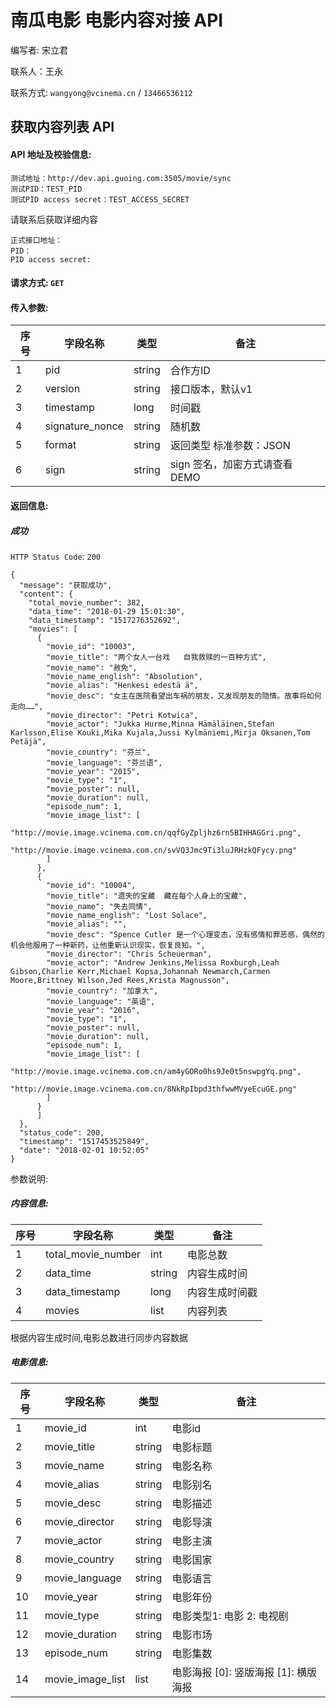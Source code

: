# 南瓜电影 电影内容对接 API

编写者: 宋立君 

联系人：王永

联系方式: `wangyong@vcinema.cn` / `13466536112`


## 获取内容列表 API

#### API 地址及校验信息: 

```
测试地址：http://dev.api.guoing.com:3505/movie/sync
测试PID：TEST_PID
测试PID access secret：TEST_ACCESS_SECRET
```

请联系后获取详细内容

```
正式接口地址：
PID：
PID access secret:
```

#### 请求方式: `GET`

#### 传入参数:

序号  | 字段名称 |   类型   | 备注
---- | ------- | ------ | -----
  1  |  pid    | string  | 合作方ID
  2  | version | string | 接口版本，默认v1
  3  | timestamp | long   | 时间戳
  4  | signature_nonce  | string | 随机数
  5  | format    | string |  返回类型 标准参数：JSON
  6  | sign | string | sign 签名，加密方式请查看DEMO


#### 返回信息:

##### 成功

`HTTP Status Code`: `200`

```
{
  "message": "获取成功",
  "content": {
    "total_movie_number": 382,
    "data_time": "2018-01-29 15:01:30",
    "data_timestamp": "1517276352692",
    "movies": [
      {
        "movie_id": "10003",
        "movie_title": "两个女人一台戏   自我救赎的一百种方式",
        "movie_name": "赦免",
        "movie_name_english": "Absolution",
        "movie_alias": "Henkesi edestä ä",
        "movie_desc": "女主在医院看望出车祸的朋友，又发现朋友的隐情。故事将如何走向……",
        "movie_director": "Petri Kotwica",
        "movie_actor": "Jukka Hurme,Minna Hämäläinen,Stefan Karlsson,Elise Kouki,Mika Kujala,Jussi Kylmäniemi,Mirja Oksanen,Tom Petäjä",
        "movie_country": "芬兰",
        "movie_language": "芬兰语",
        "movie_year": "2015",
        "movie_type": "1",
        "movie_poster": null,
        "movie_duration": null,
        "episode_num": 1,
        "movie_image_list": [
          "http://movie.image.vcinema.com.cn/qqfGyZpljhz6rn5BIHHAGGri.png",
          "http://movie.image.vcinema.com.cn/svVQ3Jmc9Ti3luJRHzkQFycy.png"
        ]
      },
      {
        "movie_id": "10004",
        "movie_title": "遗失的宝藏  藏在每个人身上的宝藏",
        "movie_name": "失去同情",
        "movie_name_english": "Lost Solace",
        "movie_alias": "",
        "movie_desc": "Spence Cutler 是一个心理变态，没有感情和罪恶感，偶然的机会他服用了一种新药，让他重新认识现实，恢复良知。",
        "movie_director": "Chris Scheuerman",
        "movie_actor": "Andrew Jenkins,Melissa Roxburgh,Leah Gibson,Charlie Kerr,Michael Kopsa,Johannah Newmarch,Carmen Moore,Brittney Wilson,Jed Rees,Krista Magnusson",
        "movie_country": "加拿大",
        "movie_language": "英语",
        "movie_year": "2016",
        "movie_type": "1",
        "movie_poster": null,
        "movie_duration": null,
        "episode_num": 1,
        "movie_image_list": [
          "http://movie.image.vcinema.com.cn/am4yGORo0hs9Je0t5nswpgYq.png",
          "http://movie.image.vcinema.com.cn/8NkRpIbpd3thfwwMVyeEcuGE.png"
        ]
      }
      ]
  },
  "status_code": 200,
  "timestamp": "1517453525849",
  "date": "2018-02-01 10:52:05"
}
```

参数说明:

##### 内容信息:

序号  | 字段名称 |   类型   | 备注
---- | ------- | ------ | -----
  1  |  total_movie_number    | int  | 电影总数
  2  | data_time | string | 内容生成时间
  3  | data_timestamp |  long   | 内容生成时间戳
  4  | movies  |  list | 内容列表

根据内容生成时间,电影总数进行同步内容数据

##### 电影信息:

序号  | 字段名称 |   类型   | 备注
---- | ------- | ------ | -----
  1  |  movie_id | int  | 电影id
  2  | movie_title | string | 电影标题
  3  | movie_name |   string   | 电影名称
  4  | movie_alias  |   string | 电影别名
  5  | movie_desc  |   string | 电影描述
  6  | movie_director  |   string | 电影导演
  7  | movie_actor  |   string | 电影主演
  8  | movie_country  |   string | 电影国家
  9  | movie_language  |   string | 电影语言
  10  | movie_year  |   string | 电影年份
  11 | movie_type  |   string | 电影类型1: 电影 2: 电视剧
  12  | movie_duration  |   string | 电影市场
  13  | episode_num  |   string | 电影集数
  14  | movie_image_list  |   list | 电影海报 [0]: 竖版海报 [1]: 横版海报
